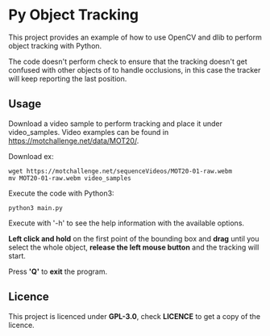 # Py Object Tracking

This project provides an example of how to use OpenCV and dlib to perform object tracking with Python.

The code doesn't perform check to ensure that the tracking doesn't get confused with other objects
of to handle occlusions, in this case the tracker will keep reporting the last position.


## Usage
Download a video sample to perform tracking and place it under video_samples. Video examples can be found in https://motchallenge.net/data/MOT20/.

Download ex:
```
wget https://motchallenge.net/sequenceVideos/MOT20-01-raw.webm
mv MOT20-01-raw.webm video_samples
```

Execute the code with Python3:
```
python3 main.py
```

Execute with '-h' to see the help information with the available options.

**Left click and hold** on the first point of the bounding box and **drag** until you select the whole object, **release
the left mouse button** and the tracking will start.

Press **'Q'** to **exit** the program.

## Licence
This project is licenced under **GPL-3.0**, check **LICENCE** to get a copy of the licence. 
